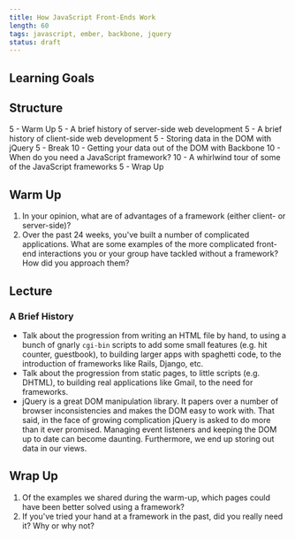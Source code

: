 ```yaml
---
title: How JavaScript Front-Ends Work
length: 60
tags: javascript, ember, backbone, jquery
status: draft
---
```


## Learning Goals

## Structure

5 - Warm Up
5 - A brief history of server-side web development
5 - A brief history of client-side web development
5 - Storing data in the DOM with jQuery
5 - Break
10 - Getting your data out of the DOM with Backbone
10 - When do you need a JavaScript framework?
10 - A whirlwind tour of some of the JavaScript frameworks
5 - Wrap Up

## Warm Up

1. In your opinion, what are of advantages of a framework (either client- or server-side)?
2. Over the past 24 weeks, you've built a number of complicated applications. What are some examples of the more complicated front-end interactions you or your group have tackled without a framework? How did you approach them?

## Lecture

### A Brief History

* Talk about the progression from writing an HTML file by hand, to using a bunch of gnarly `cgi-bin` scripts to add some small features (e.g. hit counter, guestbook), to building larger apps with spaghetti code, to the introduction of frameworks like Rails, Django, etc.
* Talk about the progression from static pages, to little scripts (e.g. DHTML), to building real applications like Gmail, to the need for frameworks.
* jQuery is a great DOM manipulation library. It papers over a number of browser inconsistencies and makes the DOM easy to work with. That said, in the face of growing complication jQuery is asked to do more than it ever promised. Managing event listeners and keeping the DOM up to date can become daunting. Furthermore, we end up storing out data in our views.

## Wrap Up

1. Of the examples we shared during the warm-up, which pages could have been better solved using a framework?
2. If you've tried your hand at a framework in the past, did you really need it? Why or why not?